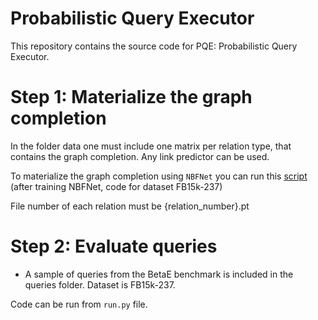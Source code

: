 # Probabilistic Query Executor

This repository contains the source code for PQE: Probabilistic Query Executor. 

# Step 1: Materialize the graph completion
In the folder data one must include one matrix per relation type, that contains the graph completion. Any link predictor can be used. 

To materialize the graph completion using `NBFNet` you can run this [script](https://github.com/TamaraCucumides/NBFNet/blob/master/script/save_predictions.py) (after training NBFNet, code for dataset FB15k-237)


File number of each relation must be
{relation_number}.pt

# Step 2: Evaluate queries
* A sample of queries from the BetaE benchmark is included in the queries folder. Dataset is FB15k-237. 

Code can be run from `run.py` file. 
